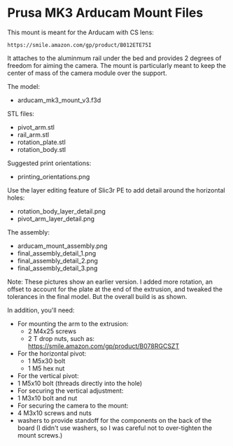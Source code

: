 # Prusa MK3 Arducam Mount Files

This mount is meant for the Arducam with CS lens:

    https://smile.amazon.com/gp/product/B012ETE75I

It attaches to the aluminmum rail under the bed and provides 2 degrees of
freedom for aiming the camera. The mount is particularly meant to keep the
center of mass of the camera module over the support.

The model:
 - arducam_mk3_mount_v3.f3d    

STL files:
 - pivot_arm.stl
 - rail_arm.stl
 - rotation_plate.stl
 - rotation_body.stl

Suggested print orientations:

 - printing_orientations.png  

Use the layer editing feature of Slic3r PE to add detail around the horizontal
holes:

 - rotation_body_layer_detail.png
 - pivot_arm_layer_detail.png  

The assembly:

 - arducam_mount_assembly.png  
 - final_assembly_detail_1.png
 - final_assembly_detail_2.png
 - final_assembly_detail_3.png

Note:  These pictures show an earlier version.  I added more rotation, an
offset to account for the plate at the end of the extrusion, and tweaked the
tolerances in the final model.  But the overall build is as shown.

In addition, you'll need:
 - For mounting the arm to the extrusion:
   - 2 M4x25 screws
   - 2 T drop nuts, such as:  https://smile.amazon.com/gp/product/B078RGCSZT
 - For the horizontal pivot:
   - 1 M5x30 bolt 
   - 1 M5 hex nut
  - For the vertical pivot:
   - 1 M5x10 bolt (threads directly into the hole)
  - For securing the vertical adjustment:
   - 1 M3x10 bolt and nut
  - For securing the camera to the mount:
   - 4 M3x10 screws and nuts
   - washers to provide standoff for the components on the back of the board
     (I didn't use washers, so I was careful not to over-tighten the mount screws.)
